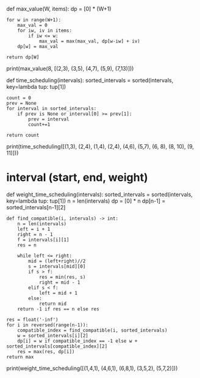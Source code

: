 def max_value(W, items):
    dp = [0] * (W+1)

    for w in range(W+1):
        max_val = 0
        for iw, iv in items:
            if iw <= w:
                max_val = max(max_val, dp[w-iw] + iv)
        dp[w] = max_val
    
    return dp[W]


print(max_value(8, [(2,3), (3,5), (4,7), (5,9), (7,13)]))


def time_scheduling(intervals):
    sorted_intervals = sorted(intervals, key=lambda tup: tup[1])

    count = 0
    prev = None
    for interval in sorted_intervals:
        if prev is None or interval[0] >= prev[1]:
            prev = interval
            count+=1

    return count

print(time_scheduling([(1,3), (2,4), (1,4), (2,4), (4,6), (5,7), (6, 8), (8, 10), (9, 11)]))


# interval (start, end, weight)
def weight_time_scheduling(intervals):
    sorted_intervals = sorted(intervals, key=lambda tup: tup[1])
    n = len(intervals)
    dp = [0] * n
    dp[n-1] = sorted_intervals[n-1][2]
    
    def find_compatible(i, intervals) -> int: 
        n = len(intervals)
        left = i + 1
        right = n - 1
        f = intervals[i][1]
        res = n

        while left <= right:
            mid = (left+right)//2
            s = intervals[mid][0] 
            if s > f:
                res = min(res, s)
                right = mid - 1
            elif s < f:
                left = mid + 1
            else:
                return mid
        return -1 if res == n else res

    res = float('-inf')
    for i in reversed(range(n-1)):
        compatible_index = find_compatible(i, sorted_intervals)
        w = sorted_intervals[i][2]
        dp[i] = w if compatible_index == -1 else w + sorted_intervals[compatible_index][2]
        res = max(res, dp[i])
    return max

print(weight_time_scheduling([(1,4,1), (4,6,1), (6,8,1), (3,5,2), (5,7,2)]))
        